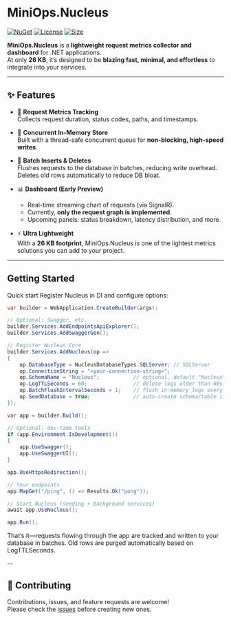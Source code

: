# MiniOps.Nucleus

[![NuGet](https://img.shields.io/nuget/vpre/MiniOps.Nucleus.Core?style=flat-square)](https://www.nuget.org/packages/MiniOps.Nucleus.Core) 
[![License](https://img.shields.io/badge/license-MIT-blue?style=flat-square)](LICENSE) 
[![Size](https://img.shields.io/badge/package_size-26KB-lightgreen?style=flat-square)]()

**MiniOps.Nucleus** is a **lightweight request metrics collector and dashboard** for .NET applications.  
At only **26 KB**, it’s designed to be **blazing fast, minimal, and effortless** to integrate into your services.

---

## ✨ Features

- 🔎 **Request Metrics Tracking**  
  Collects request duration, status codes, paths, and timestamps.

- 🧵 **Concurrent In-Memory Store**  
  Built with a thread-safe concurrent queue for **non-blocking, high-speed writes**.

- 💾 **Batch Inserts & Deletes**  
  Flushes requests to the database in batches, reducing write overhead. Deletes old rows automatically to reduce DB bloat.

- 📊 **Dashboard (Early Preview)**  
  - Real-time streaming chart of requests (via SignalR).  
  - Currently, **only the request graph is implemented**.  
  - Upcoming panels: status breakdown, latency distribution, and more.

- ⚡ **Ultra Lightweight**  
  With a **26 KB footprint**, MiniOps.Nucleus is one of the lightest metrics solutions you can add to your project.

---

## Getting Started

Quick start
Register Nucleus in DI and configure options:
```csharp
var builder = WebApplication.CreateBuilder(args);

// Optional: Swagger, etc.
builder.Services.AddEndpointsApiExplorer();
builder.Services.AddSwaggerGen();

// Register Nucleus Core
builder.Services.AddNucleus(op =>
{
    op.DatabaseType = NucleusDatabaseTypes.SQLServer; // SQLServer
    op.ConnectionString = "<your-connection-string>";
    op.SchemaName = "Nucleus";           // optional, default "Nucleus"
    op.LogTTLSeconds = 60;               // delete logs older than 60s
    op.BatchFlushIntervalSeconds = 1;    // flush in-memory logs every 1s
    op.SeedDatabase = true;              // auto-create schema/table if needed
});

var app = builder.Build();

// Optional: dev-time tools
if (app.Environment.IsDevelopment())
{
    app.UseSwagger();
    app.UseSwaggerUI();
}

app.UseHttpsRedirection();

// Your endpoints
app.MapGet("/ping", () => Results.Ok("pong"));

// Start Nucleus (seeding + background services)
await app.UseNucleus();

app.Run();
```
That’s it—requests flowing through the app are tracked and written to your database in batches. Old rows are purged automatically based on LogTTLSeconds.

--
## 🤝 Contributing
Contributions, issues, and feature requests are welcome!  
Please check the [issues](https://github.com/NoubarKay/MiniOps.Nucleus/issues) before creating new ones.
